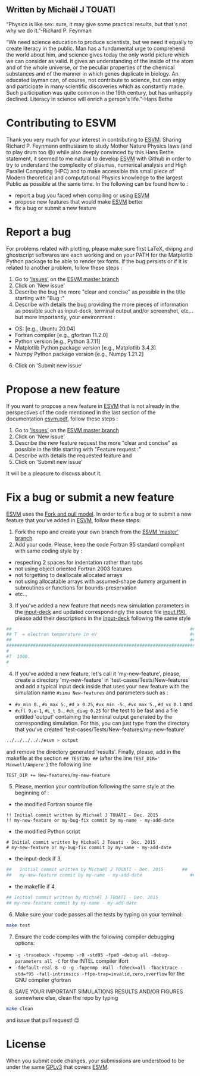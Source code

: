 ## Written by Michaël J TOUATI

“Physics is like sex: sure, it may give some practical results, but that's not why we do it.”-Richard P. Feynman

“We need science education to produce scientists, but we need it equally to create literacy in the public. Man has a fundamental urge to comprehend the world about him, and science gives today the only world picture which we can consider as valid. It gives an understanding of the inside of the atom and of the whole universe, or the peculiar properties of the chemical substances and of the manner in which genes duplicate in biology. An educated layman can, of course, not contribute to science, but can enjoy and participate in many scientific discoveries which as constantly made. Such participation was quite common in the 19th century, but has unhappily declined. Literacy in science will enrich a person's life.”-Hans Bethe

# Contributing to ESVM

Thank you very much for your interest in contributing to [ESVM](https://github.com/michaeltouati/ESVM). Sharing Richard P. Feynmann enthusiasm to study Mother Nature Physics laws (and to play drum too 😄) while also deeply convinced by this Hans Bethe statement, it seemed to me natural to develop [ESVM](https://github.com/michaeltouati/ESVM) with Github in order to try to understand the complexity of plasmas, numerical analysis and High Parallel Computing (HPC) and to make accessible this small piece of Modern theoretical and computational Physics knowledge to the largest Public as possible at the same time.
In the following can be found how to :
- report a bug you faced when compiling or using [ESVM](https://github.com/michaeltouati/ESVM)
- propose new features that would make [ESVM](https://github.com/michaeltouati/ESVM) better
- fix a bug or submit a new feature

# Report a bug

For problems related with plotting, please make sure first LaTeX, dvipng and ghostscript softwares are each working and on your PATH for the Matplotlib Python package to be able to render tex fonts. If the bug persists or if it is related to another problem, follow these steps :
1) Go to ['Issues'](https://github.com/michaeltouati/ESVM/issues) on the [ESVM master branch](https://github.com/michaeltouati/ESVM) 
2) Click on 'New issue'
4) Describe the bug the more "clear and concise" as possible in the title starting with "Bug :"
5) Describe with details the bug providing the more pieces of information as possible such as input-deck, terminal output and/or screenshot, etc... but more importantly, your environment :
- OS: [e.g., Ubuntu 20.04]
- Fortran compiler [e.g., gfortran 11.2.0]
- Python version [e.g., Python 3.7.11]
- Matplotlib Python package version [e.g., Matplotlib 3.4.3]
- Numpy Python package version [e.g., Numpy 1.21.2]
6) Click on 'Submit new issue'

# Propose a new feature

If you want to propose a new feature in [ESVM](https://github.com/michaeltouati/ESVM) that is not already in the perspectives of the code mentioned in the last section of the documentation [esvm.pdf](https://github.com/michaeltouati/ESVM/blob/master/esvm.pdf), follow these steps :
1) Go to ['Issues'](https://github.com/michaeltouati/ESVM/issues) on the [ESVM master branch](https://github.com/michaeltouati/ESVM)
2) Click on 'New issue'
4) Describe the new feature request the more "clear and concise" as possible in the title starting with "Feature request :"
5) Describe with details the requested feature and
6) Click on 'Submit new issue'

It will be a pleasure to discuss about it.

# Fix a bug or submit a new feature

[ESVM](https://github.com/michaeltouati/ESVM) uses the [Fork and pull model](https://docs.github.com/en/github/collaborating-with-pull-requests/getting-started/about-collaborative-development-models). In order to fix a bug or to submit a new feature that you've added in [ESVM](https://github.com/michaeltouati/ESVM), follow these steps:

1) Fork the repo and create your own branch from the [ESVM 'master' branch](https://github.com/michaeltouati/ESVM).
2) Add your code. Please, keep the code Fortran 95 standard compliant with same coding style by : 
- respecting 2 spaces for indentation rather than tabs
- not using object oriented Fortran 2003 features
- not forgetting to deallocate allocated arrays
- not using allocatable arrays with assumed-shape dummy argument in subroutines or functions for bounds-preservation
- etc...
3) If you've added a new feature that needs new simulation parameters in the [input-deck](https://github.com/michaeltouati/ESVM/blob/master/input-deck) and updated correspondingly the source file [input.f90](https://github.com/michaeltouati/ESVM/blob/master/sources/input.f90), please add their descriptions in the [input-deck](https://github.com/michaeltouati/ESVM/blob/master/input-deck) following the same style
```sh
##                                                                   ##
## T  = electron temperature in eV                                   ##
##                                                                   ##
#######################################################################
#
#T  1000.
#
```
4) If you've added a new feature, let's call it 'my-new-feature', please, create a directory 'my-new-feature' in 'test-cases/Tests/New-features' and add a typical input deck inside that uses your new feature with the simulation name `#simu New-features` and parameters such as :
- `#x_min 0.`, `#x_max 5.`, `#d_x 0.25`, `#vx_min -5.`, `#vx_max 5.`, `#d_vx 0.1` and
- `#cfl 9.e-1`, `#L_t 5.`, `#dt_diag 0.25`
for the test to be fast and a file entitled 'output' containing the terminal output generated by the corresponding simulation. For this, you can just type from the directory that you've created 'test-cases/Tests/New-features/my-new-feature'
```sh
../../../.././esvm > output
```
and remove the directory generated 'results'. Finally, please, add in the makefile at the section ```## TESTING ##``` (after the line ```TEST_DIR=' Maxwell/Ampere'```) the following line
```sh
TEST_DIR += New-features/my-new-feature
```
5) Please, mention your contribution following the same style at the beginning of :
- the modified Fortran source file
```
!! Initial commit written by Michaël J TOUATI - Dec. 2015
!! my-new-feature or my-bug-fix commit by my-name - my-add-date
```
- the modified Python script
```
# Initial commit written by Michaël J Touati - Dec. 2015
# my-new-feature or my-bug-fix commit by my-name - my-add-date
```
- the input-deck if 3.
```sh
##   Initial commit written by Michaël J TOUATI - Dec. 2015       ##
##   my-new-feature commit by my-name - my-add-date                  ##
```
- the makefile if 4.
```sh
## Initial commit written by Michaël J TOUATI - Dec. 2015
## my-new-feature commit by my-name - my-add-date
```
6) Make sure your code passes all the tests by typing on your terminal:
```sh
make test
```
7) Ensure the code compiles with the following compiler debugging options:
- `-g -traceback -fopenmp -r8 -std95 -fpe0 -debug all -debug-parameters all -C` for the INTEL compiler ifort
- `-fdefault-real-8 -O -g -fopenmp -Wall -fcheck=all -fbacktrace -std=f95 -fall-intrinsics -ffpe-trap=invalid,zero,overflow` for the GNU compiler gfortran
8) SAVE YOUR IMPORTANT SIMULATIONS RESULTS AND/OR FIGURES somewhere else, clean the repo by typing
```sh
make clean
```
and issue that pull request! :relieved:

# License
When you submit code changes, your submissions are understood to be under the same [GPLv3](https://www.gnu.org/licenses/gpl-3.0.en.html) that covers [ESVM](https://github.com/michaeltouati/ESVM). 
